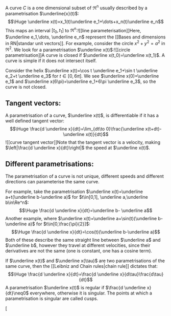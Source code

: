 A curve $C$ is a one dimensional subset of $\Re^n$ usually described by a parametrisation $\underline{x}(t)$:$$\Huge \underline x(t)=x_1(t)\underline e_1+\dots+x_n(t)\underline e_n$$This maps an interval $[t_0,t_1]$ to $\Re^n$:![[line parameterisation]]Here, $\underline e_1,\dots, \underline e_n$ represent the [[Bases and dimensions in RN|standar unit vectors]]. For example, consider the circle $x^2+y^2=a^2$ in $\Re^2$. We look for a parametrisation $\underline x(t)$:![[circle parametrisation]]A curve is closed if $\underline x(t_0)=\underline x(t_1)$. A curve is simple if it does not intersect itself. 

Consider the helix $\underline x(t)=\cos t \underline e_1+\sin t \underline e_2+t \underline e_3$ for $t\in[0,6\pi]$. We see $\underline x(0)=\underline e_1$ and $\underline x(6\pi)=\underline e_1+6\pi \underline e_3$, so the curve is not closed.

## Tangent vectors:

A parametrisation of a curve, $\underline x(t)$, is differentiable if it has a well defined tangent vector:$$\Huge \frac{d \underline x}{dt}=\lim_{dt\to 0}\frac{\underline x(t+dt)-\underline x(t)}{dt}$$![[curve tangent vector]]Note that the tangent vector is a velocity, making $\left|\frac{d \underline x}{dt}\right|$ the speed at $\underline x(t)$.

## Different parametrisations:

The parametrisation of a curve is not unique, different speeds and different directions can parameterise the same curve. 

For example, take the parametrisation $\underline x(t)=\underline a+t(\underline b-\underline a)$ for $t\in[0,1], \underline a,\underline b\in\Re^n$:$$\Huge \frac{d \underline x}{dt}=\underline b- \underline a$$Another example, where $\underline x(t)=\underline a+\sin(t)(\underline b-\underline a)$ for $t\in[0,\frac{\pi}{2}]$:$$\Huge \frac{d \underline x}{dt}=\cos(t)(\underline b-\underline a)$$Both of these describe the same straight line between $\underline a$ and $\underline b$, however they travel at different velocities, since their derivatives are not the same (one is constant, one has a cosine term).

If $\underline x(t)$ and $\underline x(\tau)$ are two parametrisations of the same curve, then the [[Leibniz and Chain rules|chain rule]] dictates that:$$\Huge \frac{d \underline x}{dt}=\frac{d \underline x}{d\tau}\frac{d\tau}{dt}$$
A parametrisation $\underline x(t)$ is regular if $\frac{d \underline x}{dt}\neq0$ everywhere, otherwise it is singular. The points at which a parametrisation is singular are called cusps.

[
